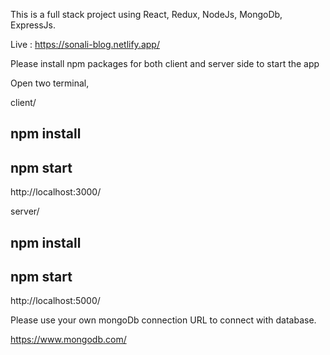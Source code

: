 This is a full stack project using React, Redux, NodeJs, MongoDb, ExpressJs.

Live : https://sonali-blog.netlify.app/

Please install npm packages for both client and server side to start the app

Open two terminal,

client/ 

## npm install 
## npm start

http://localhost:3000/

server/ 

## npm install 
## npm start

http://localhost:5000/

Please use your own mongoDb connection URL to connect with database.

https://www.mongodb.com/

